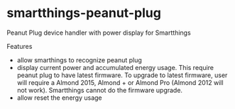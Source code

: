 # smartthings-peanut-plug
Peanut Plug device handler with power display for Smartthings

Features
- allow smarthings to recognize peanut plug
- display current power and accumulated energy usage. This require peanut plug to have latest firmware. To upgrade to latest firmware, user will require a Almond 2015, Almond + or Almond Pro (Almond 2012 will not work). Smartthings cannot do the firmware upgrade.
- allow reset the energy usage

